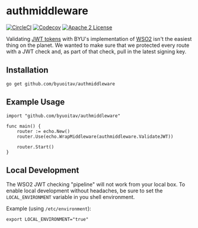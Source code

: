 # authmiddleware
[![CircleCI](https://img.shields.io/circleci/project/byuoitav/authmiddleware.svg)](https://circleci.com/gh/byuoitav/authmiddleware) [![Codecov](https://img.shields.io/codecov/c/github/byuoitav/authmiddleware.svg)](https://codecov.io/gh/byuoitav/authmiddleware) [![Apache 2 License](https://img.shields.io/hexpm/l/plug.svg)](https://raw.githubusercontent.com/byuoitav/authmiddleware/master/LICENSE)

Validating [JWT tokens](https://jwt.io/) with BYU's implementation of [WSO2](http://wso2.com/products/api-manager/) isn't the easiest thing on the planet. We wanted to make sure that we protected every route with a JWT check and, as part of that check, pull in the latest signing key.

## Installation
```
go get github.com/byuoitav/authmiddleware
```

## Example Usage
```
import "github.com/byuoitav/authmiddleware"
```
```
func main() {
	router := echo.New()
	router.Use(echo.WrapMiddleware(authmiddleware.ValidateJWT))

	router.Start()
}
```

## Local Development
The WSO2 JWT checking "pipeline" will not work from your local box. To enable local development without headaches, be sure to set the `LOCAL_ENVIRONMENT` variable in you shell environment.

Example (using `/etc/environment`):
```
export LOCAL_ENVIRONMENT="true"
```
